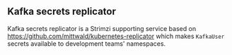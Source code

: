 ## Kafka secrets replicator

Kafka secrets replicator is a Strimzi supporting service based
on https://github.com/mittwald/kubernetes-replicator which makes `KafkaUser` secrets
available to development teams' namespaces.